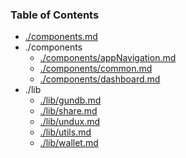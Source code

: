
### Table of Contents

-   [./components.md](./components.md)
-   ./components
      -   [./components/appNavigation.md](./components/appNavigation.md)
      -   [./components/common.md](./components/common.md)
      -   [./components/dashboard.md](./components/dashboard.md)
-   ./lib
      -   [./lib/gundb.md](./lib/gundb.md)
      -   [./lib/share.md](./lib/share.md)
      -   [./lib/undux.md](./lib/undux.md)
      -   [./lib/utils.md](./lib/utils.md)
      -   [./lib/wallet.md](./lib/wallet.md)
